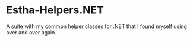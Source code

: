Estha-Helpers.NET
=================

A suite with my common helper classes for .NET that I found myself using over and over again.

